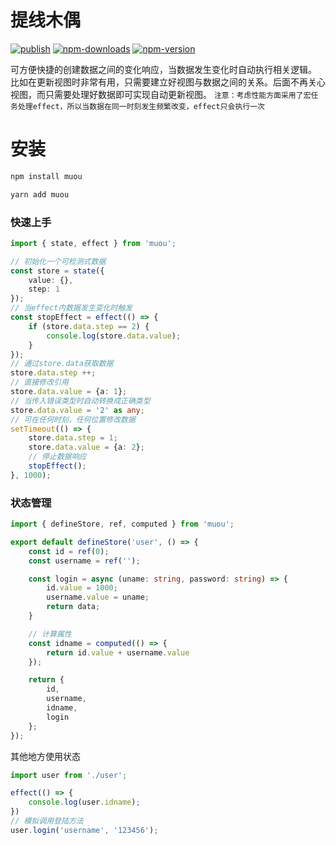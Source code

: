 # 提线木偶

[![publish](https://github.com/hxg2050/muou/actions/workflows/publish.yml/badge.svg)](https://github.com/hxg2050/muou/actions/workflows/publish.yml)
[![npm-downloads](https://img.shields.io/npm/dm/muou.svg)](https://www.npmjs.com/package/muou)
[![npm-version](https://img.shields.io/npm/v/muou.svg)](https://www.npmjs.com/package/muou)  

可方便快捷的创建数据之间的变化响应，当数据发生变化时自动执行相关逻辑。
比如在更新视图时非常有用，只需要建立好视图与数据之间的关系。后面不再关心视图，而只需要处理好数据即可实现自动更新视图。
`注意：考虑性能方面采用了宏任务处理effect，所以当数据在同一时刻发生频繁改变，effect只会执行一次`
# 安装

```sh
npm install muou
```

```sh
yarn add muou
```

### 快速上手

```ts
import { state, effect } from 'muou';

// 初始化一个可检测式数据
const store = state({
    value: {},
    step: 1
});
// 当effect内数据发生变化时触发
const stopEffect = effect(() => {
    if (store.data.step == 2) {
        console.log(store.data.value);
    }
});
// 通过store.data获取数据
store.data.step ++;
// 直接修改引用
store.data.value = {a: 1};
// 当传入错误类型时自动转换成正确类型
store.data.value = '2' as any;
// 可在任何时刻，任何位置修改数据
setTimeout(() => {
    store.data.step = 1;
    store.data.value = {a: 2};
    // 停止数据响应
    stopEffect();
}, 1000);
```

### 状态管理
```ts
import { defineStore, ref, computed } from 'muou';

export default defineStore('user', () => {
    const id = ref(0);
    const username = ref('');

    const login = async (uname: string, password: string) => {
        id.value = 1000;
        username.value = uname;
        return data;
    }

    // 计算属性
    const idname = computed(() => {
        return id.value + username.value
    });

    return {
        id,
        username,
        idname,
        login
    };
});
```
其他地方使用状态
```ts
import user from './user';

effect(() => {
    console.log(user.idname);
})
// 模拟调用登陆方法
user.login('username', '123456');
```